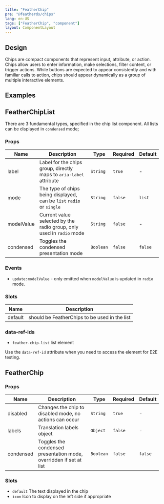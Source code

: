 ```yaml
---
title: "FeatherChip"
pre: "@featherds/chips"
lang: en-US
tags: ["FeatherChip", "component"]
layout: ComponentLayout
---
```


## Design

Chips are compact components that represent input, attribute, or action. Chips allow users to enter information, make selections, filter content, or trigger actions. While buttons are expected to appear consistently and with familiar calls to action, chips should appear dynamically as a group of multiple interactive elements.

## Examples

<Chips-Examples />

## FeatherChipList

There are 3 fundamental types, specified in the chip list component. All lists can be displayed in `condensed` mode;

### Props

| Name       | Description                                                          | Type      | Required | Default |
| ---------- | -------------------------------------------------------------------- | --------- | -------- | ------- |
| label      | Label for the chips group, directly maps to `aria-label` attribute   | `String`  | `true`   | -       |
| mode       | The type of chips being displayed, can be `list` `radio` or `single` | `String`  | `false`  | `list`  |
| modelValue | Current value selected by the radio group, only used in `radio` mode | `String`  | `false`  | -       |
| condensed  | Toggles the condensed presentation mode                              | `Boolean` | `false`  | `false` |

### Events

- `update:modelValue` - only emitted when `modelValue` is updated in `radio` mode.

### Slots

| Name    | Description                                   |
| ------- | --------------------------------------------- |
| default | should be FeatherChips to be used in the list |

### data-ref-ids

- `feather-chip-list` list element

Use the `data-ref-id` attribute when you need to access the element for E2E testing.

## FeatherChip

### Props

| Name      | Description                                                        | Type      | Required | Default |
| --------- | ------------------------------------------------------------------ | --------- | -------- | ------- |
| disabled  | Changes the chip to disabled mode, no actions can occur            | `String`  | `true`   | -       |
| labels    | Translation labels object                                          | `Object`  | `false`  | -       |
| condensed | Toggles the condensed presentation mode, overridden if set at list | `Boolean` | `false`  | `false` |

### Slots

- `default` The text displayed in the chip
- `icon` Icon to display on the left side if appropriate
